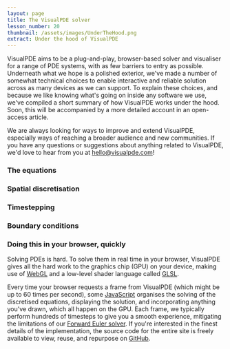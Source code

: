 ```yaml
---
layout: page
title: The VisualPDE solver
lesson_number: 20
thumbnail: /assets/images/UnderTheHood.png
extract: Under the hood of VisualPDE
---
```


VisualPDE aims to be a plug-and-play, browser-based solver and visualiser for a range of PDE systems, with as few barriers to entry as possible. Underneath what we hope is a polished exterior, we've made a number of somewhat technical choices to enable interactive and reliable solution across as many devices as we can support. To explain these choices, and because we like knowing what's going on inside any software we use, we've compiled a short summary of how VisualPDE works under the hood. Soon, this will be accompanied by a more detailed account in an open-access article.

We are always looking for ways to improve and extend VisualPDE, especially ways of reaching a broader audience and new communities. If you have any questions or suggestions about anything related to VisualPDE, we'd love to hear from you at [hello@visualpde.com](mailto:hello@visualpde.com)!

### The equations <a id='equations'>

### Spatial discretisation <a id='spatial-discretisation'>

### Timestepping <a id='timestepping'>

### Boundary conditions <a id='boundary-conditions'>

### Doing this in your browser, quickly <a id='browser'>
Solving PDEs is hard. To solve them in real time in your browser, VisualPDE gives all the hard work to the graphics chip (GPU) on your device, making use of [WebGL](https://en.wikipedia.org/wiki/WebGL) and a low-level shader language called [GLSL](https://en.wikipedia.org/wiki/OpenGL_Shading_Language).

Every time your browser requests a frame from VisualPDE (which might be up to 60 times per second), some [JavaScript](https://en.wikipedia.org/wiki/JavaScript) organises the solving of the discretised equations, displaying the solution, and incorporating anything you've drawn, which all happen on the GPU. Each frame, we typically perform hundreds of timesteps to give you a smooth experience, mitigating the limitations of our [Forward Euler solver](#timestepping). If you're interested in the finest details of the implementation, the source code for the entire site is freely available to view, reuse, and repurpose on [GitHub](https://github.com/Pecnut/visual-pde).